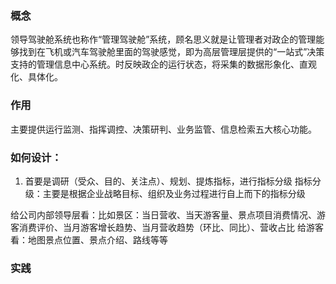 ### 概念
领导驾驶舱系统也称作“管理驾驶舱”系统，顾名思义就是让管理者对政企的管理能够找到在飞机或汽车驾驶舱里面的驾驶感觉，即为高层管理层提供的“一站式”决策支持的管理信息中心系统。时反映政企的运行状态，将采集的数据形象化、直观化、具体化。

### 作用
主要提供运行监测、指挥调控、决策研判、业务监管、信息检索五大核心功能。

### 如何设计：
1. 首要是调研（受众、目的、关注点）、规划、提炼指标，进行指标分级
	指标分级：主要是根据企业战略目标、组织及业务过程进行自上而下的指标分级

给公司内部领导层看：比如景区：当日营收、当天游客量、景点项目消费情况、游客消费评价、当月游客增长趋势、当月营收趋势（环比、同比）、营收占比
给游客看：地图景点位置、景点介绍、路线等等


### 实践

